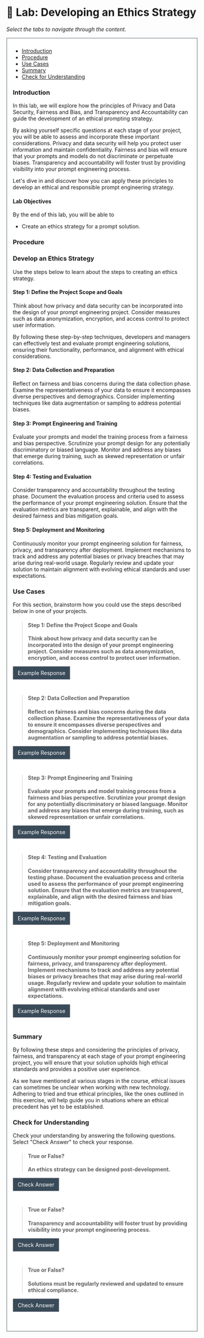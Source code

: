 # 🔎 Lab: Developing an Ethics Strategy

<p><em>Select the tabs to navigate through the content.</em></p>
<div style="margin: 1em 0%; padding: 10px 15px; border: 2px solid #A2AAAD; background: #ffffff; font-size: 100%; overflow: auto;">
<div class="enhanceable_content tabs">
<ul>
<li><a href="#fragment-1">Introduction</a></li>
<li><a href="#fragment-2">Procedure</a></li>
<li><a href="#fragment-3">Use Cases</a></li>
<li><a href="#fragment-4">Summary</a></li>
<li><a href="#fragment-5">Check for Understanding</a></li>
</ul>
<div id="fragment-1" style="overflow: auto:;">
<h3>Introduction</h3>
<p><span>In this lab, we will explore how the principles of Privacy and Data Security, Fairness and Bias, and Transparency and Accountability can guide the development of an ethical prompting strategy.</span></p>
<p><span>By asking yourself specific questions at each stage of your project, you will be able to assess and incorporate these important considerations. Privacy and data security will help you protect user information and maintain confidentiality. Fairness and bias will ensure that your prompts and models do not discriminate or perpetuate biases. Transparency and accountability will foster trust by providing visibility into your prompt engineering process.&nbsp;</span></p>
<p><span>Let's dive in and discover how you can apply these principles to develop an ethical and responsible prompt engineering strategy.</span></p>
<h4>Lab Objectives</h4>
<p>By the end of this lab, you will be able to&nbsp;</p>
<ul>
<li aria-level="1"><span>Create an ethics strategy for a prompt solution.</span></li>
</ul>
</div>
<div id="fragment-2" style="overflow: auto:;">
<h3>Procedure</h3>
<h3>Develop an Ethics Strategy</h3>
<p><span>Use the steps below to learn about the steps to creating an ethics strategy.</span></p>
<h4>Step 1: Define the Project Scope and Goals</h4>
<p><span>Think about how privacy and data security can be incorporated into the design of your prompt engineering project. Consider measures such as data anonymization, encryption, and access control to protect user information.</span></p>
<p><span>By following these step-by-step techniques, developers and managers can effectively test and evaluate prompt engineering solutions, ensuring their functionality, performance, and alignment with ethical considerations.</span></p>
<h4>Step 2: Data Collection and Preparation</h4>
<p><span>Reflect on fairness and bias concerns during the data collection phase. Examine the representativeness of your data to ensure it encompasses diverse perspectives and demographics. Consider implementing techniques like data augmentation or sampling to address potential biases.</span></p>
<h4>Step 3: Prompt Engineering and Training</h4>
<p><span>Evaluate your prompts and model the training process from a fairness and bias perspective. Scrutinize your prompt design for any potentially discriminatory or biased language. Monitor and address any biases that emerge during training, such as skewed representation or unfair correlations.</span></p>
<h4>Step 4: Testing and Evaluation</h4>
<p><span>Consider transparency and accountability throughout the testing phase. Document the evaluation process and criteria used to assess the performance of your prompt engineering solution. Ensure that the evaluation metrics are transparent, explainable, and align with the desired fairness and bias mitigation goals.</span></p>
<h4>Step 5: Deployment and Monitoring</h4>
<p><span>Continuously monitor your prompt engineering solution for fairness, privacy, and transparency after deployment. Implement mechanisms to track and address any potential biases or privacy breaches that may arise during real-world usage. Regularly review and update your solution to maintain alignment with evolving ethical standards and user expectations.</span></p>
</div>
<div id="fragment-3" style="overflow: auto:;">
<h3>Use Cases</h3>
<p>For this section, brainstorm how you could use the steps described below in one of your projects.</p>
<blockquote>
<h4>Step 1: Define the Project Scope and Goals</h4>
<p><strong>Think about how privacy and data security can be incorporated into the design of your prompt engineering project. Consider measures such as data anonymization, encryption, and access control to protect user information.</strong></p>
</blockquote>
<details style="margin-bottom: 2.5rem;">
<summary style="display: inline-block; background: #394a58; border: 1px solid #8A8B99; padding: 0.5rem 0.75rem; cursor: pointer;"><span style="color: #ffffff;">Example Response </span></summary>
<p style="padding-left: 40px;">“In my customer service chatbot project, I will prioritize privacy and data security by incorporating measures such as data anonymization, encryption, and access control. These steps will help protect user information and ensure the ethical handling of customer data throughout the project. Additionally, I will clearly define the goals of the chatbot, including the level of customer support it should provide and the boundaries of the information it can access.”</p>
</details>
<blockquote>
<h4>Step 2: Data Collection and Preparation</h4>
<p><strong>Reflect on fairness and bias concerns during the data collection phase. Examine the representativeness of your data to ensure it encompasses diverse perspectives and demographics. Consider implementing techniques like data augmentation or sampling to address potential biases.</strong></p>
</blockquote>
<details style="margin-bottom: 2.5rem;">
<summary style="display: inline-block; background: #394a58; border: 1px solid #8A8B99; padding: 0.5rem 0.75rem; cursor: pointer;"><span style="color: #ffffff;">Example Response </span></summary>
<p style="padding-left: 40px;">To address fairness and bias concerns in the customer service chatbot project, I will carefully examine the representativeness of the training data. I will aim to include diverse customer scenarios and demographics to avoid biases and ensure fair treatment. I will also implement techniques like data augmentation or sampling to ensure a well-balanced dataset that captures a variety of customer experiences.”</p>
</details>
<blockquote>
<h4>Step 3: Prompt Engineering and Training</h4>
<p><strong>Evaluate your prompts and model training process from a fairness and bias perspective. Scrutinize your prompt design for any potentially discriminatory or biased language. Monitor and address any biases that emerge during training, such as skewed representation or unfair correlations.</strong></p>
</blockquote>
<details style="margin-bottom: 2.5rem;">
<summary style="display: inline-block; background: #394a58; border: 1px solid #8A8B99; padding: 0.5rem 0.75rem; cursor: pointer;"><span style="color: #ffffff;">Example Response </span></summary>
<p style="padding-left: 40px;">“During the prompt engineering and training phase of the customer service chatbot project, I will pay close attention to fairness and bias considerations. I will scrutinize the prompts and responses for any potentially discriminatory or biased language. I will actively monitor the training process to identify and address any biases that may emerge, ensuring that the chatbot provides unbiased and equitable support to all customers.”</p>
</details>
<blockquote>
<h4>Step 4: Testing and Evaluation</h4>
<p><strong>Consider transparency and accountability throughout the testing phase. Document the evaluation process and criteria used to assess the performance of your prompt engineering solution. Ensure that the evaluation metrics are transparent, explainable, and align with the desired fairness and bias mitigation goals.</strong></p>
</blockquote>
<details style="margin-bottom: 2.5rem;">
<summary style="display: inline-block; background: #394a58; border: 1px solid #8A8B99; padding: 0.5rem 0.75rem; cursor: pointer;"><span style="color: #ffffff;">Example Response </span></summary>
<p style="padding-left: 40px;">“In testing the customer service chatbot, I will prioritize transparency and accountability. I will document the evaluation process and establish clear criteria to assess the chatbot's performance. The evaluation metrics will be transparent and explainable, aligning with the desired fairness and bias mitigation goals. This will ensure that the chatbot provides accurate and unbiased responses to customers.”</p>
</details>
<blockquote>
<h4>Step 5: Deployment and Monitoring</h4>
<p><strong>Continuously monitor your prompt engineering solution for fairness, privacy, and transparency after deployment. Implement mechanisms to track and address any potential biases or privacy breaches that may arise during real-world usage. Regularly review and update your solution to maintain alignment with evolving ethical standards and user expectations.</strong></p>
</blockquote>
<details style="margin-bottom: 2.5rem;">
<summary style="display: inline-block; background: #394a58; border: 1px solid #8A8B99; padding: 0.5rem 0.75rem; cursor: pointer;"><span style="color: #ffffff;">Example Response </span></summary>
<p style="padding-left: 40px;">“After deploying the customer service chatbot, I will establish a system for continuous monitoring. This will allow me to proactively identify and address any potential biases or privacy breaches that may arise during real-world interactions. Regular reviews and updates will be conducted to keep the chatbot aligned with evolving ethical standards and user expectations, ensuring a reliable and ethical customer support experience.”</p>
</details></div>
<div id="fragment-4" style="overflow: auto:;">
<h3>Summary</h3>
<p><span>By following these steps and considering the principles of privacy, fairness, and transparency at each stage of your prompt engineering project, you will ensure that your solution upholds high ethical standards and provides a positive user experience.</span></p>
<p><span>As we have mentioned at various stages in the course, ethical issues can sometimes be unclear when working with new technology. Adhering to tried and true ethical principles, like the ones outlined in this exercise, will help guide you in situations where an ethical precedent has yet to be established.&nbsp;</span></p>
</div>
<div id="fragment-5" style="overflow: auto:;">
<h3>Check for Understanding</h3>
<p>Check your understanding by answering the following questions. Select "Check Answer" to check your response.</p>
<blockquote>
<h4>True or False?</h4>
<p><strong>An ethics strategy can be designed post-development.</strong></p>
</blockquote>
<details style="margin-bottom: 2.5rem;">
<summary style="display: inline-block; background: #394a58; border: 1px solid #8A8B99; padding: 0.5rem 0.75rem; cursor: pointer;"><span style="color: #ffffff;">Check Answer </span></summary>
<p style="padding-left: 40px;">False</p>
</details>
<blockquote>
<h4>True or False?</h4>
<p><strong>Transparency and accountability will foster trust by providing visibility into your prompt engineering process.</strong></p>
</blockquote>
<details style="margin-bottom: 2.5rem;">
<summary style="display: inline-block; background: #394a58; border: 1px solid #8A8B99; padding: 0.5rem 0.75rem; cursor: pointer;"><span style="color: #ffffff;">Check Answer </span></summary>
<p style="padding-left: 40px;">True</p>
</details>
<blockquote>
<h4>True or False?</h4>
<p><strong>Solutions must be regularly reviewed and updated to ensure ethical compliance.</strong></p>
</blockquote>
<details style="margin-bottom: 2.5rem;">
<summary style="display: inline-block; background: #394a58; border: 1px solid #8A8B99; padding: 0.5rem 0.75rem; cursor: pointer;"><span style="color: #ffffff;">Check Answer </span></summary>
<p style="padding-left: 40px;">True</p>
</details></div>
</div>
</div>